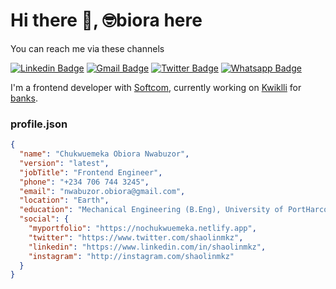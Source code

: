 # Hi there 👋, 🤓biora here

You can reach me via these channels

[![Linkedin Badge](https://img.shields.io/badge/-LinkedIn-blue?style=flat-square&logo=Linkedin&logoColor=white&link=https://www.linkedin.com/in/shaolinmkz/)](https://www.linkedin.com/in/shaolinmkz/)
[![Gmail Badge](https://img.shields.io/badge/-Gmail-c14438?style=flat-square&logo=Gmail&logoColor=white&link=mailto:nwabuzor.obiora@gmail.com)](mailto:nwabuzor.obiora@gmail.com)
[![Twitter Badge](https://img.shields.io/badge/-Twitter-blue?style=flat-square&logo=Twitter&logoColor=white&link=https://www.twitter.com/shaolinmkz)](https://www.twitter.com/shaolinmkz)
[![Whatsapp Badge](https://img.shields.io/badge/-Whatsapp-25D366?style=flat-square&logo=Whatsapp&logoColor=white&link=https://api.whatsapp.com/send?phone=002347067443245)](https://api.whatsapp.com/send?phone=002347067443245)


I'm a frontend developer with [Softcom](https://softcom.ng), currently working on [Kwiklli](https://npay-user.bluegreensoft.com) for [banks](https://kwiklli-bank-demo.netlify.app).

<!--
**shaolinmkz/shaolinmkz** is a ✨ _special_ ✨ repository because its `README.md` (this file) appears on your GitHub profile.

Here are some ideas to get you started:

- 🔭 I’m currently working on ...
- 🌱 I’m currently learning ...
- 👯 I’m looking to collaborate on ...
- 🤔 I’m looking for help with ...
- 💬 Ask me about ...
- 📫 How to reach me: ...
- 😄 Pronouns: ...
- ⚡ Fun fact: ...
-->

### profile.json

```json
{
  "name": "Chukwuemeka Obiora Nwabuzor",
  "version": "latest",
  "jobTitle": "Frontend Engineer",
  "phone": "+234 706 744 3245",
  "email": "nwabuzor.obiora@gmail.com",
  "location": "Earth",
  "education": "Mechanical Engineering (B.Eng), University of PortHarcourt",
  "social": {
    "myportfolio": "https://nochukwuemeka.netlify.app",
    "twitter": "https://www.twitter.com/shaolinmkz",
    "linkedin": "https://www.linkedin.com/in/shaolinmkz",
    "instagram": "http://instagram.com/shaolinmkz"
  }
}
```
